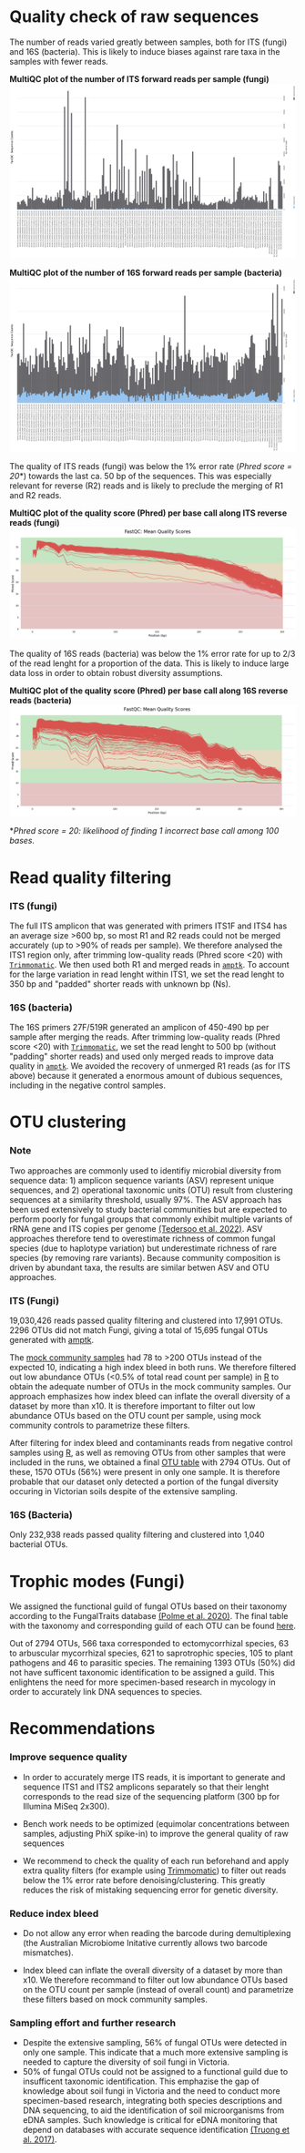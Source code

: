# Quality check of raw sequences

The number of reads varied greatly between samples, both for ITS (fungi) and 16S (bacteria). This is likely to induce biases against rare taxa in the samples with fewer reads.

**MultiQC plot of the number of ITS forward reads per sample (fungi)**
![](output/ITS/fastqc_report/read_count_R1.png)

**MultiQC plot of the number of 16S forward reads per sample (bacteria)**
![](output/16S/fastqc_report/read_count_R1.png)

The quality of ITS reads (fungi) was below the 1% error rate (*Phred score = 20**) towards the last ca. 50 bp of the sequences. This was especially relevant for reverse (R2) reads and is likely to preclude the merging of R1 and R2 reads.


**MultiQC plot of the quality score (Phred) per base call along ITS reverse reads (fungi)**
![](output/ITS/fastqc_report/phred_score_R2.png)

The quality of 16S reads (bacteria) was below the 1% error rate for up to 2/3 of the read lenght for a proportion of the data. This is likely to induce large data loss in order to obtain robust diversity assumptions.

**MultiQC plot of the quality score (Phred) per base call along 16S reverse reads (bacteria)**
![](output/16S/fastqc_report/phred_score_R2.png)

**Phred score = 20: likelihood of finding 1 incorrect base call among 100 bases.*


# Read quality filtering

### ITS (fungi)

The full ITS amplicon that was generated with primers ITS1F and ITS4 has an average size >600 bp, so most R1 and R2 reads could not be merged accurately (up to >90% of reads per sample). We therefore analysed the ITS1 region only, after trimming low-quality reads (Phred score <20) with [`Trimmomatic`](Royal-Botanic-Gardens-Victoria/VicMicrobiome/tree/main/bin/3_trimming.sh). We then used both R1 and merged reads in [`amptk`](https://github.com/Royal-Botanic-Gardens-Victoria/VicMicrobiome/tree/main/bin/4a_amptk_ITS.sh). To account for the large variation in read lenght within ITS1, we set the read lenght to 350 bp and "padded" shorter reads with unknown bp (Ns).

### 16S (bacteria)
The 16S primers 27F/519R generated an amplicon of 450-490 bp per sample after merging the reads. After trimming low-quality reads (Phred score <20) with [`Trimmomatic`](Royal-Botanic-Gardens-Victoria/VicMicrobiome/tree/main/bin/3_trimming.sh), we set the read lenght to 500 bp (without "padding" shorter reads) and used only merged reads to improve data quality in [`amptk`](https://github.com/Royal-Botanic-Gardens-Victoria/VicMicrobiome/tree/main/bin/4b_amptk_16S.sh). We avoided the recovery of unmerged R1 reads (as for ITS above) because it generated a enormous amount of dubious sequences, including in the negative control samples.


# OTU clustering

### Note
Two approaches are commonly used to identifiy microbial diversity from sequence data: 1) amplicon sequence variants (ASV) represent unique sequences, and 2) operational taxonomic units (OTU) result from clustering sequences at a similarity threshold, usually 97%. The ASV approach has been used extensively to study bacterial communities but are expected to perform poorly for fungal groups that commonly exhibit multiple variants of rRNA gene and ITS copies per genome [(Tedersoo et al. 2022)](https://onlinelibrary.wiley.com/doi/10.1111/mec.16460). ASV approaches therefore tend to overestimate richness of common fungal species (due to haplotype variation) but underestimate richness of rare species (by removing rare variants). Because community composition is  driven by abundant taxa, the results are similar betwen ASV and OTU approaches.

### ITS (Fungi)

19,030,426 reads passed quality filtering and clustered into 17,991 OTUs. 2296 OTUs did not match Fungi, giving a total of 15,695 fungal OTUs generated with [amptk](https://github.com/Royal-Botanic-Gardens-Victoria/VicMicrobiome/blob/main/bin/4a_amptk_ITS.sh).

The [mock community samples](https://www.atcc.org/products/msa-1010) had 78 to >200 OTUs instead of the expected 10, indicating a high index bleed in both runs. We therefore filtered out low abundance OTUs (<0.5% of total read count per sample) in [R](https://github.com/Royal-Botanic-Gardens-Victoria/VicMicrobiome/blob/main/bin/R_functions/filter_OTU_per_sample.R) to obtain the adequate number of OTUs in the mock community samples. Our approach emphasizes how index bleed can inflate the overall diversity of a dataset by more than x10. It is therefore important to filter out low abundance OTUs based on the OTU count per sample, using mock community controls to parametrize these filters.

After filtering for index bleed and contaminants reads from negative control samples using [R](https://github.com/Royal-Botanic-Gardens-Victoria/VicMicrobiome/blob/main/bin/5a_filter_otu_table_ITS.R), as well as removing OTUs from other samples that were included in the runs, we obtained a final [OTU table](https://github.com/Royal-Botanic-Gardens-Victoria/VicMicrobiome/blob/main/output/ITS/OTU_table_ITS.csv) with 2794 OTUs. Out of these, 1570 OTUs (56%) were present in only one sample. It is therefore probable that our dataset only detected a portion of the fungal diversity occuring in Victorian soils despite of the extensive sampling.   

### 16S (Bacteria)

Only 232,938 reads passed quality filtering and clustered into 1,040 bacterial OTUs.


# Trophic modes (Fungi)
We assigned the functional guild of fungal OTUs based on their taxonomy according to the  FungalTraits database [(Polme et al. 2020)](https://link.springer.com/article/10.1007/s13225-020-00466-2). The final table with the taxonomy and corresponding guild of each OTU can be found [here](https://github.com/Royal-Botanic-Gardens-Victoria/VicMicrobiome/blob/main/output/ITS/FungalTraits_table.csv).

Out of 2794 OTUs, 566 taxa corresponded to ectomycorrhizal species, 63 to arbuscular mycorrhizal species, 621 to saprotrophic species, 105 to plant pathogens and 46 to parasitic species. The remaining 1393 OTUs (50%) did not have sufficent taxonomic identification to be assigned a guild. This enlightens the need for more specimen-based research in mycology in order to accurately link DNA sequences to species.




# Recommendations

### Improve sequence quality
- In order to accurately merge ITS reads, it is important to generate and sequence ITS1 and ITS2 amplicons separately so that their lenght corresponds to the read size of the sequencing platform (300 bp for Illumina MiSeq 2x300).

- Bench work needs to be optimized (equimolar concentrations between samples, adjusting PhiX spike-in) to improve the general quality of raw sequences

- We recommend to check the quality of each run beforehand and apply extra quality filters (for example using [Trimmomatic](http://www.usadellab.org/cms/?page=trimmomatic)) to filter out reads below the 1% error rate before denoising/clustering. This greatly reduces the risk of mistaking sequencing error for genetic diversity.  

### Reduce index bleed
- Do not allow any error when reading the barcode during demultiplexing (the Australian Microbiome Initative currently allows two barcode mismatches).

- Index bleed can inflate the overall diversity of a dataset by more than x10. We therefore recommand to filter out low abundance OTUs based on the OTU count per sample (instead of overall count) and parametrize these filters based on mock community samples.

### Sampling effort and further research

- Despite the extensive sampling, 56% of fungal OTUs were detected in only one sample. This indicate that a much more extensive sampling is needed to capture the diversity of soil fungi in Victoria.
- 50% of fungal OTUs could not be assigned to a functional guild due to insufficent taxonomic identification. This emphazise the gap of knowledge about soil fungi in Victoria and the need to conduct more specimen-based research, integrating both species descriptions and DNA sequencing, to aid the identification of soil microorganisms from eDNA samples. Such knowledge is critical for eDNA monitoring that depend on databases with accurate sequence identification [(Truong et al. 2017)](https://doi.org/10.1111/nph.14509).